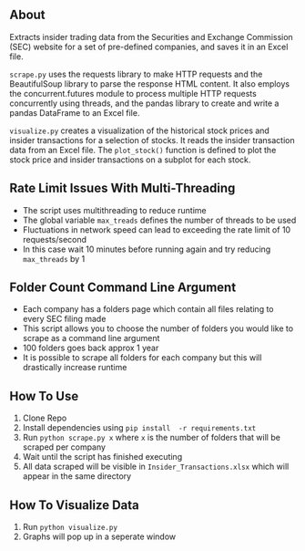 ## About
Extracts insider trading data from the Securities and Exchange Commission (SEC) website for a set of pre-defined companies, and saves it in an Excel file.

`scrape.py` uses the requests library to make HTTP requests and the BeautifulSoup library to parse the response HTML content. It also employs the concurrent.futures module to process multiple HTTP requests concurrently using threads, and the pandas library to create and write a pandas DataFrame to an Excel file.

`visualize.py` creates a visualization of the historical stock prices and insider transactions for a selection of stocks. It reads the insider transaction data from an Excel file. The `plot_stock()` function is defined to plot the stock price and insider transactions on a subplot for each stock. 


## Rate Limit Issues With Multi-Threading 
- The script uses multithreading to reduce runtime
- The global variable `max_treads` defines the number of threads to be used
- Fluctuations in network speed can lead to exceeding the rate limit of 10 requests/second
- In this case wait 10 minutes before running again and try reducing `max_threads` by 1

## Folder Count Command Line Argument
- Each company has a folders page which contain all files relating to every SEC filing made
- This script allows you to choose the number of folders you would like to scrape as a command line argument
- 100 folders goes back approx 1 year
- It is possible to scrape all folders for each company but this will drastically increase runtime 


## How To Use 
1. Clone Repo
2. Install dependencies using `pip install  -r requirements.txt`
3. Run `python scrape.py x` where `x` is the number of folders that will be scraped per company
4. Wait until the script has finished executing
5. All data scraped will be visible in `Insider_Transactions.xlsx` which will appear in the same directory

## How To Visualize Data
1. Run `python visualize.py` 
2. Graphs will pop up in a seperate window
